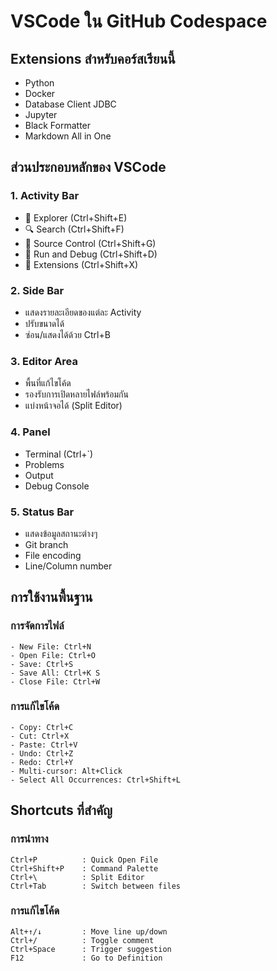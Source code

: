 # VSCode ใน GitHub Codespace

## Extensions สำหรับคอร์สเรียนนี้
- Python
- Docker
- Database Client JDBC
- Jupyter
- Black Formatter
- Markdown All in One

## ส่วนประกอบหลักของ VSCode

### 1. Activity Bar
- 📁 Explorer (Ctrl+Shift+E)
- 🔍 Search (Ctrl+Shift+F)
- 🔄 Source Control (Ctrl+Shift+G)
- 🐞 Run and Debug (Ctrl+Shift+D)
- 🧩 Extensions (Ctrl+Shift+X)

### 2. Side Bar
- แสดงรายละเอียดของแต่ละ Activity
- ปรับขนาดได้
- ซ่อน/แสดงได้ด้วย Ctrl+B

### 3. Editor Area
- พื้นที่แก้ไขโค้ด
- รองรับการเปิดหลายไฟล์พร้อมกัน
- แบ่งหน้าจอได้ (Split Editor)

### 4. Panel
- Terminal (Ctrl+`)
- Problems
- Output
- Debug Console

### 5. Status Bar
- แสดงข้อมูลสถานะต่างๆ
- Git branch
- File encoding
- Line/Column number

## การใช้งานพื้นฐาน

### การจัดการไฟล์
```plaintext
- New File: Ctrl+N
- Open File: Ctrl+O
- Save: Ctrl+S
- Save All: Ctrl+K S
- Close File: Ctrl+W
```

### การแก้ไขโค้ด
```plaintext
- Copy: Ctrl+C
- Cut: Ctrl+X
- Paste: Ctrl+V
- Undo: Ctrl+Z
- Redo: Ctrl+Y
- Multi-cursor: Alt+Click
- Select All Occurrences: Ctrl+Shift+L
```

## Shortcuts ที่สำคัญ

### การนำทาง
```plaintext
Ctrl+P          : Quick Open File
Ctrl+Shift+P    : Command Palette
Ctrl+\          : Split Editor
Ctrl+Tab        : Switch between files
```

### การแก้ไขโค้ด
```plaintext
Alt+↑/↓         : Move line up/down
Ctrl+/          : Toggle comment
Ctrl+Space      : Trigger suggestion
F12             : Go to Definition
```